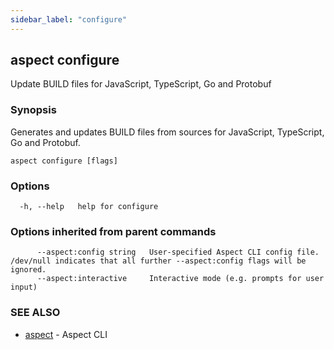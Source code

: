 ```yaml
---
sidebar_label: "configure"
---
```

## aspect configure

Update BUILD files for JavaScript, TypeScript, Go and Protobuf

### Synopsis

Generates and updates BUILD files from sources for JavaScript, TypeScript, Go and Protobuf.

```
aspect configure [flags]
```

### Options

```
  -h, --help   help for configure
```

### Options inherited from parent commands

```
      --aspect:config string   User-specified Aspect CLI config file. /dev/null indicates that all further --aspect:config flags will be ignored.
      --aspect:interactive     Interactive mode (e.g. prompts for user input)
```

### SEE ALSO

* [aspect](aspect.md)	 - Aspect CLI


